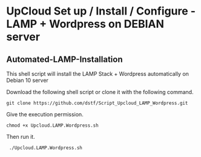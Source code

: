 # UpCloud Set up / Install / Configure - LAMP + Wordpress on DEBIAN server 


## Automated-LAMP-Installation

This shell script will install the LAMP Stack + Wordpress automatically on Debian 10 server


Download the following shell script or clone it with the following command.
```
git clone https://github.com/dstf/Script_Upcloud_LAMP_Wordpress.git
```
Give the execution permission.
```
chmod +x Upcloud.LAMP.Wordpress.sh
```
Then run it.
```
 ./Upcloud.LAMP.Wordpress.sh
```
